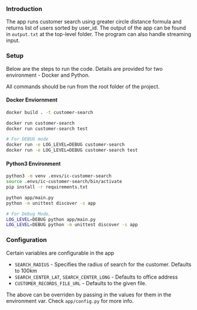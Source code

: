 ### Introduction
The app runs customer search using greater circle distance formula and returns list of users sorted by user_id. The output of the app can be found in `output.txt` at the top-level folder. The program can also handle streaming input.


### Setup

Below are the steps to run the code. Details are provided for two environment - Docker and Python.

All commands should be run from the root folder of the project.

#### Docker Enviornment
```bash
docker build . -t customer-search

docker run customer-search
docker run customer-search test

# For DEBUG mode
docker run -e LOG_LEVEL=DEBUG customer-search
docker run -e LOG_LEVEL=DEBUG customer-search test
```

#### Python3 Environment
```bash
python3 -m venv .envs/ic-customer-search
source .envs/ic-customer-search/bin/activate
pip install -r requirements.txt

python app/main.py
python -m unittest discover -s app

# For Debug Mode,
LOG_LEVEL=DEBUG python app/main.py
LOG_LEVEL=DEBUG python -m unittest discover -s app
```


### Configuration

Certain variables are configurable in the app

- `SEARCH_RADIUS` - Specifies the radius of search for the customer. Defaults to 100km 
- `SEARCH_CENTER_LAT`, `SEARCH_CENTER_LONG` - Defaults to office address
- `CUSTOMER_RECORDS_FILE_URL` - Defaults to the given file. 

The above can be overriden by passing in the values for them in the environment var.
Check `app/config.py` for more info.

